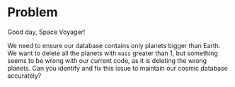 # Problem
Good day, Space Voyager!

We need to ensure our database contains only planets bigger than Earth. We want to delete all the planets with `mass` greater than 1, but something seems to be wrong with our current code, as it is deleting the wrong planets. Can you identify and fix this issue to maintain our cosmic database accurately?
